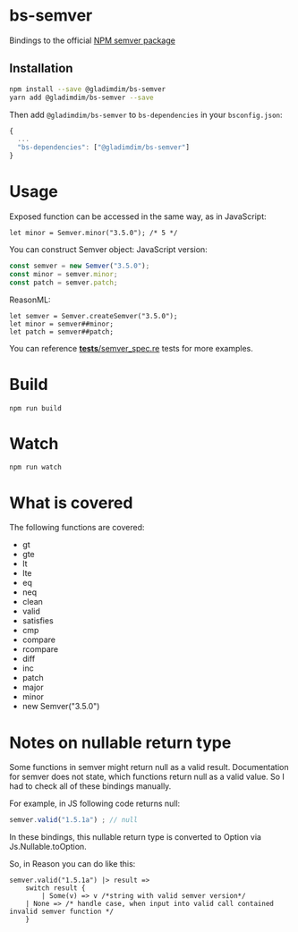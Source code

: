 # bs-semver

Bindings to the official [NPM semver package](https://www.npmjs.com/package/semver)

## Installation
```sh
npm install --save @gladimdim/bs-semver
yarn add @gladimdim/bs-semver --save
```
Then add `@gladimdim/bs-semver` to `bs-dependencies` in your `bsconfig.json`:
```js
{
  ...
  "bs-dependencies": ["@gladimdim/bs-semver"]
}
```

# Usage
Exposed function can be accessed in the same way, as in JavaScript:
```
let minor = Semver.minor("3.5.0"); /* 5 */
```
You can construct Semver object:
JavaScript version:
```js
const semver = new Semver("3.5.0");
const minor = semver.minor;
const patch = semver.patch;
```

ReasonML:
```
let semver = Semver.createSemver("3.5.0");
let minor = semver##minor;
let patch = semver##patch;
```

You can reference [__tests__/semver_spec.re]("./__tests__/semver_spec.re) tests for more examples.

# Build

```
npm run build
```

# Watch

```
npm run watch
```

# What is covered
The following functions are covered:
* gt
* gte
* lt
* lte
* eq
* neq
* clean
* valid
* satisfies
* cmp
* compare
* rcompare
* diff
* inc
* patch
* major
* minor
* new Semver("3.5.0")

# Notes on nullable return type
Some functions in semver might return null as a valid result. Documentation for semver does not state, which functions return null as a valid value.
So I had to check all of these bindings manually.

For example, in JS following code returns null: 
```js
semver.valid("1.5.1a") ; // null
```

In these bindings, this nullable return type is converted to Option via Js.Nullable.toOption.

So, in Reason you can do like this:
```
semver.valid("1.5.1a") |> result =>
    switch result {
        | Some(v) => v /*string with valid semver version*/
	| None => /* handle case, when input into valid call contained invalid semver function */
    }
```
